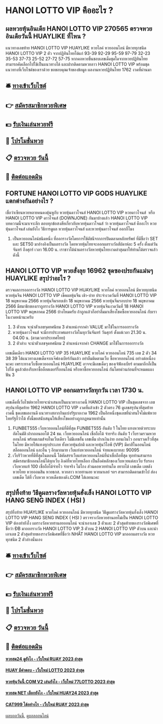 # HANOI LOTTO VIP คืออะไร ?
## ผลหวยหุ้นอินเดีย HANOI LOTTO VIP 270565 ตรวจหวยอินเดียวันนี้ HUAYLIKE ที่ไหน ?
แนวทางเลขท้าย HANOI LOTTO VIP HUAYLIKE หวยไลค์ หวยออนไลน์ มีหวยทุกชนิด HANOI LOTTO VIP 2 ตัว จากปฏิทินไทยได้แก่
93-39
92-29
95-59
97-79
32-23
35-53
37-73
25-52
27-72
57-75
หากคอหวยชื่นชอบเลขเด็ดชุดใดจากหวยปฏิทินไทย สามารถคัดเลือกไปใช้เป็นแนวทางได้ และฝากติดตามหวยลาว HANOI LOTTO VIP พร้อมชุดแนวทางที่เว็บไซต์ของเราด้วย
ขอขอบคุณเจ้าของข้อมูล
ผลงานหวยปฏิทินไทย 1762 งวดที่ผ่านมา


## 🛎 [ทางเข้าเว็บไซต์](https://bit.ly/3BG5bNw)
## 👉 [สมัครสมาชิกหวยพิเศษ](https://bit.ly/3BG5bNw)
## 💵 [รับเงินเล่นหวยฟรี](https://bit.ly/3C3mvgS)
## 👑 [โปรโมชั่นหวย](https://bit.ly/3C3mvgS)
## 📋 [ตรวจหวย วันนี้](https://bit.ly/3C3mvgS)
## 📱 [ติดต่อแอดมิน](https://bit.ly/3C3mvgS)

## FORTUNE HANOI LOTTO VIP GODS HUAYLIKE แตกต่างกันอย่างไร ?
เชื่อว่าเซียนหวยหลายคนคงคุ้นหูกับ หวยหุ้นดาวโจนส์ HANOI LOTTO VIP หวยดาวโจนส์  หรือ HANOI LOTTO VIP ดาวโจนส์ (DOWNJONE) กันมาบ้างแล้ว HANOI LOTTO VIP บทความนี้จะมาเจาะลึก ตอบทุกข้อสงสัยเกี่ยวกับหวยหุ้นดาวโจนส์ ว่า หวยหุ้นดาวโจนส์ คืออะไร หวยหุ้นดาวโจนส์ เล่นยังไง วิธีการดูผล หวยหุ้นดาวโจนส์ และหวยหุ้นดาวโจนส์ ออกกี่โมง
1. เป็นหวยออนไลน์ชนิดหนึ่ง ที่ออกรางวัลโดยการใช้ดัชนีจากการปิดตลาดหลักทรัพย์ ที่มีชื่อว่า SET และ SET50 มาอ้างอิงเป็นผลรางวัล โดยหวยหุ้นไทยจะออกผลรางวัลสัปดาห์ละ 5 ครั้ง ตั้งแต่วันจันทร์ ถึงศุกร์ เวลา 16.00 น. เราชาวได้นำผลรางวัลหวยหุ้นไทยงวดล่าสุดมาให้ท่านได้ตรวจแล้วดังนี้

## HANOI LOTTO VIP หวยสั่งลุย 16962 ชุดซองประกันแม่นๆ HUAYLIKE สรุปว่าอะไร ?
ตรวจผลการออกรางวัล HANOI LOTTO VIP HUAYLIKE หวยไลค์ หวยออนไลน์ มีหวยทุกชนิด หวยหุ้นจีน HANOI LOTTO VIP เช็คผลหุ้นจีน เช้า-บ่าย ประจำงวดวันที่ HANOI LOTTO VIP 18 พฤษภาคม 2566
หวยหุ้นจีนรอบเช้า 18 พฤษภาคม 2566
หวยหุ้นจีนรอบบ่าย 18 พฤษภาคม 2566
มีสมาชิกของเราถูกรางวัล HANOI LOTTO VIP หวยหุ้นจีนงวดวันที่ 18 HANOI LOTTO VIP พฤษภาคม 2566 บ้างไหมครับ ถ้าถูกแล้วก็อย่าลืมมาเสี่ยงโชคซื้อหวยออนไลน์ กับเราในงวดหน้านะครับ
1. 3 ตัวบน จะนำตัวเลขจุดทศนิยม 3 ตำแหน่งจากค่า VALUE มาใช้ในการออกรางวัล
2. หวยหุ้นดาวโจนส์ จะมีการประกาศผลรางวัลในทุกวันจันทร์ วันศุกร์ ตั้งแต่เวลา 21.30 น. 04.00 น. (ตามเวลาประเทศไทย)
3. 2 ตัวล่าง จะนำตัวเลขจุดทศนิยม 2 ตำแหน่งจากค่า CHANGE มาใช้ในการออกรางวัล

เลขเม็ดเดียว HANOI LOTTO VIP 35 HUAYLIKE หวยไลค์ หวยออนไลน์ 735
เลข 2 ตัว 34 38 39
ได้แนวทางเลขเด็ดจากเจ๊ฟองเบียร์กันแล้ว อย่าลืมติดตามเว็บ ซื้อหวยออนไลน์ อย่างต่อเนื่องนะคะ เพราะทางเว็บซื้อหวยออนไลน์ HUAYLIKE อาจจะมีเลขเด็ดๆ ของเจ้ฟ้องเบียร์ ตามมาอีกก็เป็นไปได้ ดูแล้วต้องรีบหาซื้อล็อตเตอร์รี่ออนไลน์ หรือหาซื้อหวยออนไลน์ กันโดยด่วนก่อนที่จะหมดแผง
ฟัน 3

## HANOI LOTTO VIP ออกผลรางวัลทุกวัน เวลา 1730 น.
เลขเด็ดที่เว็บไซต์หวยไทยจะนำเสนอเป็นแนวทางงวดนี้ HANOI LOTTO VIP เป็นชุดเลขจาก เลขสรุปนาทีสุดท้าย 1962 HANOI LOTTO VIP งวดที่แล้วเข้า 2 ตัวตรง 76 ดูเลขสรุปนาทีสุดท้ายงวดนี้ ชุดเลขผลงานดี แนวทางสลากกินแบ่งรัฐบาลงวด 1962 เป็นอีกหนึ่งชุดเลขที่น่าสนใจไม่แพ้หวยไทยรัฐก็ว่าได้ ทั้งนี้ขอสนับสนุนให้เสี่ยงโชคอย่างถูกกฎหมายเท่านั้น
1. FUNBET555 เว็บหวยออนไลน์ที่ดีที่สุด FUNBET555 อันดับ 1 ในไทย แทงหวยด้วยระบบอัตโนมัติ ฝากถอนออโต้ 24 ชม. เว็บหวยออนไลน์ เชื่อถือได้ จ่ายจริง อันดับ 1 เว็บรวมรวมหวยออนไลน์ พร้อมเกมส์จบในเว็บเดียว ไม่มีเลขอั้น เลขเต็ม ฝากเงินง่าย ถอนเงินไว ถอนรวดเร็วที่สุดในไทย มีหวยให้แทงทุกประเภท ทั้งหวยหุ้นปกติ และหวยหุ้นวีไอพี (VIP) มีคาสิโนออนไลน์ สล็อตออนไลน์ และอื่น ๆ อีกมากมาย เว็บแท่งหวยออนไลน์ จ่ายแพงบาทละ 90095
2. เว็บริวิวหวยที่ดีที่สุดในตอนนี้ ได้คัดสรรเว็บแท่งหวยออนไลน์ที่น่าเชื่อถือที่สุด ทุกท่านสามารถสมัครสมาชิกออนไลน์ได้ทุกเว็บ ลิงค์ที่หวยไทยเลือก เป็นลิ้งค์หลักของเว็บหวยแต่ละเว็บ รับรองเว็บหวยแท้ 100 เชื่อถือได้จ่ายไว จ่ายจริง ไม่โกง ส่วนคอหวยท่านใด อยากได้ เลขเด็ด เลขดัง หวยไทย หวยออมสิน หวยธกส. หวยลาว หวยฮานอย หวยมาเลย์ ฯลฯ สามารถติดตามเข้าไป ส่องเลขเด็ด ได้ที่ เว็บหวย หวยเด็ดซองดัง.COM ได้เลยนะคะ

## สรุปทิ้งท้าย วิธีดูผลรางวัลหวยหุ้นฮั่งเส็ง HANOI LOTTO VIP HANG SENG INDEX ( HSI )
สรุปทิ้งท้าย HUAYLIKE หวยไลค์ หวยออนไลน์ มีหวยทุกชนิด วิธีดูผลรางวัลหวยหุ้นฮั่งเส็ง HANOI LOTTO VIP HANG SENG INDEX ( HSI ) ตรวจรางวัลหวยฮานอยไม่เป็น HANOI LOTTO VIP ต้องทำยังไง
ผลรางวัลหวยฮานอยออนไลน์ จะนำเอาเลข 3 ตัวและ 2 ตัวสุดท้ายของรางวัลพิเศษที่ชื่อว่า ĐB มาออกรางวัล HANOI LOTTO VIP 3 ตัวบน 2 HANOI LOTTO VIP ตัวบน และนำเอาเลข 2 ตัวสุดท้ายของรางวัลพิเศษที่ชื่อว่า NHẤT HANOI LOTTO VIP มาออกผลรางวัล หวยทุกชนิด 2 ตัวล่างนั่นเอง

## 🛎 [ทางเข้าเว็บไซต์](https://bit.ly/3BG5bNw)
## 👉 [สมัครสมาชิกหวยพิเศษ](https://bit.ly/3BG5bNw)
## 💵 [รับเงินเล่นหวยฟรี](https://bit.ly/3C3mvgS)
## 👑 [โปรโมชั่นหวย](https://bit.ly/3C3mvgS)
## 📋 [ตรวจหวย วันนี้](https://bit.ly/3C3mvgS)
## 📱 [ติดต่อแอดมิน](https://bit.ly/3C3mvgS)

#### [หวยสด24 ดูยังไง - เว็บใหม่ RUAY 2023 ล่าสุด](https://atom.io/themes/หวยสด24%20ดูยังไง%20-%20เว็บใหม่%20ruay%202023%20ล่าสุด)
#### [HUAY มีคำตอบ - เว็บใหม่ LOTTO 2023 ล่าสุด](https://atom.io/themes/huay%20มีคำตอบ%20-%20เว็บใหม่%20lotto%202023%20ล่าสุด)
#### [หวยหุ้นวันนี้.COM V2 เล่นยังไง - เว็บใหม่ 77LOTTO 2023 ล่าสุด](https://atom.io/themes/หวยหุ้นวันนี้.com%20v2%20เล่นยังไง%20-%20เว็บใหม่%2077lotto%202023%20ล่าสุด)
#### [หวยสด NET เลือกยังไง - เว็บใหม่ HUAY24 2023 ล่าสุด](https://atom.io/themes/หวยสด%20net%20เลือกยังไง%20-%20เว็บใหม่%20huay24%202023%20ล่าสุด)
#### [CAT999 ได้อย่างไร - เว็บใหม่ RUAY 2023 ล่าสุด](https://atom.io/themes/cat999%20ได้อย่างไร%20-%20เว็บใหม่%20ruay%202023%20ล่าสุด)

[ผลบอลวันนี้](https://siamsport.tv "ผลบอลวันนี้"), [ดูบอลออนไลน์](https://siamsport.tv/ดูบอลสด "ดูบอลออนไลน์")